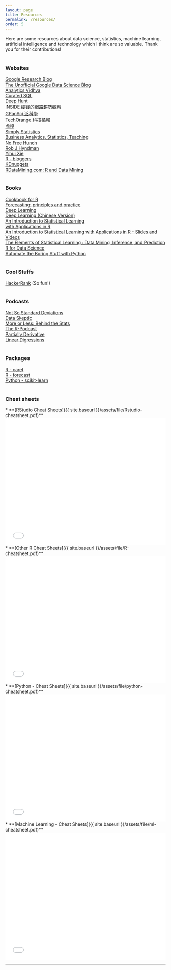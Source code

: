 ```yaml
---
layout: page
title: Resources
permalink: /resources/
order: 5
---
```

<style>
.columns
{
  -webkit-column-count: 3; /* Chrome, Safari, Opera */
  -moz-column-count: 3; /* Firefox */
  column-count: 2;
}
.columns ul
{
    margin: 0;
    padding: 0;
    list-style-type: none;
}
/* correct webkit/chrome uneven margin on the first column*/
.columns ul li:first-child
{
    margin-top:0px;
}
</style>

Here are some resources about data science, statistics, machine learning,
artificial intelligence and technology which I think are so valuable.
Thank you for their contributions!
<br /><br />
<div id="content">
    <h3><b>Websites</b></h3><div class="columns"><ul>
            <li><a href="https://research.googleblog.com">Google Research Blog</a></li>
            <li><a href="http://www.unofficialgoogledatascience.com">The Unofficial Google Data Science Blog</a></li>
            <li><a href="https://www.analyticsvidhya.com">Analytics Vidhya</a></li>
            <li><a href="http://curatedsql.com">Curated SQL</a></li>
            <li><a href="https://deephunt.in">Deep Hunt</a></li>
            <li><a href="https://www.inside.com.tw">INSIDE 硬賽的網路趨勢觀察</a></li>
            <li><a href="http://pansci.asia">GPanSci 泛科學</a></li>
            <li><a href="https://buzzorange.com/techorange/">TechOrange 科技橘報</a></li>
            <li><a href="https://www.huxiu.com/channel/105.html">虎嗅</a></li>
            <li><a href="https://simplystatistics.org/">Simply Statistics</a></li>
            <li><a href="http://www.bzst.com">Business Analytics, Statistics, Teaching</a></li>
            <li><a href="http://blog.kaggle.com">No Free Hunch</a></li>
            <li><a href="https://robjhyndman.com/">Rob J Hyndman</a></li>
            <li><a href="https://yihui.name">Yihui Xie</a></li>
            <li><a href="https://www.r-bloggers.com">R - bloggers</a></li>
            <li><a href="http://www.kdnuggets.com">KDnuggets</a></li>
            <li><a href="http://www.rdatamining.com">RDataMining.com: R and Data Mining</a></li>
           </ul>
     </div>
</div>

<br />
<div id="content">
    <h3><b>Books</b></h3><div class="columns"><ul>
      <li><a href="http://www.cookbook-r.com">Cookbook for R</a></li>
      <li><a href="https://www.otexts.org/fpp">Forecasting: principles and practice</a></li>
      <li><a href="http://www.deeplearningbook.org/">Deep Learning</a></li>
      <li><a href="https://exacity.github.io/deeplearningbook-chinese/">Deep Learning (Chinese Version)</a></li>
      <li><a href="http://www-bcf.usc.edu/~gareth/ISL/ISLR%20Sixth%20Printing.pdf">An Introduction to Statistical Learning <br /> with Applications in R</a></li>
      <li><a href="https://www.r-bloggers.com/in-depth-introduction-to-machine-learning-in-15-hours-of-expert-videos/">An Introduction to Statistical Learning with Applications in R - Slides and Videos</a></li>
      <li><a href="http://statweb.stanford.edu/~tibs/ElemStatLearn/">The Elements of Statistical Learning : Data Mining, Inference, and Prediction</a></li>
      <li><a href="http://r4ds.had.co.nz/">R for Data Science</a></li>
      <li><a href="https://automatetheboringstuff.com/">Automate the Boring Stuff with Python</a></li>
    </ul>
  </div>
</div>

<br />
<div id="content">
    <h3><b>Cool Stuffs</b></h3><div class="columns"><ul>
      <li><a href="https://www.hackerrank.com/">HackerRank</a> (So fun!)</li>
    </ul>
    </div>
</div>

<br />
<div id="content">
    <h3><b>Podcasts</b></h3><div class="columns"><ul>
      <li><a href="https://soundcloud.com/nssd-podcast">Not So Standard Deviations</a></li>
      <li><a href="https://dataskeptic.com/">Data Skeptic</a></li>
      <li><a href="http://www.bbc.co.uk/programmes/p02nrss1">More or Less: Behind the Stats</a></li>
      <li><a href="https://r-podcast.org/">The R-Podcast</a></li>
      <li><a href="http://partiallyderivative.com/">Partially Derivative</a></li>
      <li><a href="http://lineardigressions.com/">Linear Digressions</a></li>
    </ul>
    </div>
</div>

<br />
<div id="content">
    <h3><b>Packages</b></h3><div class="columns"><ul>
      <li><a href="http://topepo.github.io/caret/index.html">R - caret</a></li>
      <li><a href="https://github.com/robjhyndman/forecast">R - forecast</a></li>
      <li><a href="http://scikit-learn.org/stable/tutorial/machine_learning_map/">Python - scikit-learn</a></li>
    </ul>
    </div>
</div>

<br />
<h3><b>Cheat sheets</b></h3>
* **[RStudio Cheat Sheets]({{ site.baseurl }}/assets/file/Rstudio-cheatsheet.pdf)**
  <embed src="{{ site.baseurl }}/assets/file/Rstudio-cheatsheet.pdf" width="100%" height="400px" /><br />
* **[Other R Cheat Sheets]({{ site.baseurl }}/assets/file/R-cheatsheet.pdf)**
  <embed src="{{ site.baseurl }}/assets/file/R-cheatsheet.pdf" width="100%" height="400px" /><br />
* **[Python - Cheat Sheets]({{ site.baseurl }}/assets/file/python-cheatsheet.pdf)**
  <embed src="{{ site.baseurl }}/assets/file/python-cheatsheet.pdf" width="100%" height="400px" /><br />
* **[Machine Learning - Cheat Sheets]({{ site.baseurl }}/assets/file/ml-cheatsheet.pdf)**
  <embed src="{{ site.baseurl }}/assets/file/ml-cheatsheet.pdf" width="100%" height="400px" />

***

